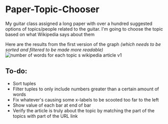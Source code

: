 # Paper-Topic-Chooser
My guitar class assigned a long paper with over a hundred suggested options of topics/people related to the guitar. I'm going to choose the topic based on what Wikipedia says about them

Here are the results from the first version of the graph *(which needs to be sorted and filtered to be made more readable)*
![number of words for each topic s wikipedia article v1](https://user-images.githubusercontent.com/19690086/48050703-a1169a80-e170-11e8-831b-f725fedc2c5d.png)


## To-do:
- Sort tuples 
- Filter tuples to only include numbers greater than a certain amount of words
- Fix whatever's causing some x-labels to be scooted too far to the left
- Show value of each bar at end of bar
- Verify the article is truly about the topic by matching the part of the topics with part of the URL link
